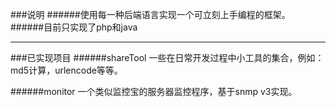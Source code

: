###说明
######使用每一种后端语言实现一个可立刻上手编程的框架。
######目前只实现了php和java

---

###已实现项目
######shareTool
一些在日常开发过程中小工具的集合，例如：md5计算，urlencode等等。

######monitor
一个类似监控宝的服务器监控程序，基于snmp v3实现。